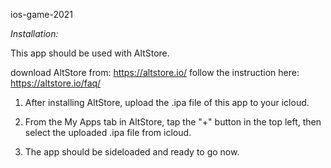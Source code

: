 ios-game-2021

*Installation:*

This app should be used with AltStore.

download AltStore from: https://altstore.io/
follow the instruction here: https://altstore.io/faq/

1. After installing AltStore, upload the .ipa file of this app to your icloud.

2. From the My Apps tab in AltStore, tap the "+" button in the top left, then select the uploaded .ipa file from icloud.

3. The app should be sideloaded and ready to go now.
